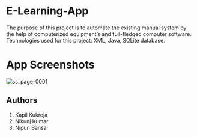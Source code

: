 # E-Learning-App
The purpose of this project is to automate the existing manual system by the help of computerized equipment’s and full-fledged computer software. Technologies used for this project: XML, Java, SQLite database.
# App Screenshots
![ss_page-0001](https://user-images.githubusercontent.com/99945815/232126340-9e844309-7d76-4e0f-b985-86226d307b23.jpg)
## Authors
1. Kapil Kukreja 
2. Nikunj Kumar
3. Nipun Bansal
